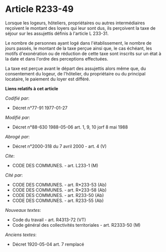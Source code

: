 # Article R233-49

Lorsque les logeurs, hôteliers, propriétaires ou autres intermédiaires reçoivent le montant des loyers qui leur sont dus, ils
perçoivent la taxe de séjour sur les assujettis définis à l'article L 233-31.

Le nombre de personnes ayant logé dans l'établissement, le nombre de jours passés, le montant de la taxe perçue ainsi que, le
cas échéant, les motifs d'exonération ou de réduction de cette taxe sont inscrits sur un état à la date et dans l'ordre des
perceptions effectuées.

La taxe est perçue avant le départ des assujettis alors même que, du consentement du logeur, de l'hôtelier, du propriétaire
ou du principal locataire, le paiement du loyer est différé.

**Liens relatifs à cet article**

_Codifié par_:

  - Décret n°77-91 1977-01-27

_Modifié par_:

  - Décret n°88-630 1988-05-06 art. 1, 9, 10 jorf 8 mai 1988

_Abrogé par_:

  - Décret n°2000-318 du 7 avril 2000 - art. 4 (V)

_Cite_:

  - CODE DES COMMUNES. - art. L233-1 (M)

_Cité par_:

  - CODE DES COMMUNES. - art. R*233-53 (Ab)
  - CODE DES COMMUNES. - art. R*233-58 (Ab)
  - CODE DES COMMUNES. - art. R233-50 (Ab)
  - CODE DES COMMUNES. - art. R233-55 (Ab)

_Nouveaux textes_:

  - Code du travail - art. R4313-72 (VT)
  - Code général des collectivités territoriales - art. R2333-50 (M)

_Anciens textes_:

  - Décret  1920-05-04 art. 7 remplacé

